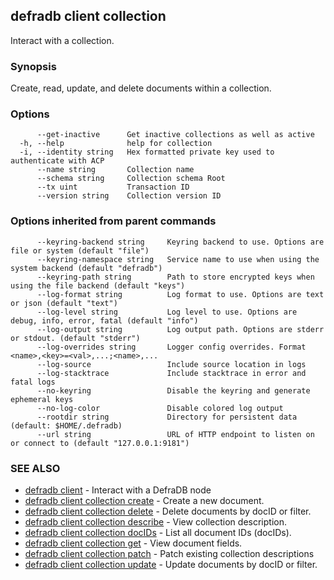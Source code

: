 ## defradb client collection

Interact with a collection.

### Synopsis

Create, read, update, and delete documents within a collection.

### Options

```
      --get-inactive      Get inactive collections as well as active
  -h, --help              help for collection
  -i, --identity string   Hex formatted private key used to authenticate with ACP
      --name string       Collection name
      --schema string     Collection schema Root
      --tx uint           Transaction ID
      --version string    Collection version ID
```

### Options inherited from parent commands

```
      --keyring-backend string     Keyring backend to use. Options are file or system (default "file")
      --keyring-namespace string   Service name to use when using the system backend (default "defradb")
      --keyring-path string        Path to store encrypted keys when using the file backend (default "keys")
      --log-format string          Log format to use. Options are text or json (default "text")
      --log-level string           Log level to use. Options are debug, info, error, fatal (default "info")
      --log-output string          Log output path. Options are stderr or stdout. (default "stderr")
      --log-overrides string       Logger config overrides. Format <name>,<key>=<val>,...;<name>,...
      --log-source                 Include source location in logs
      --log-stacktrace             Include stacktrace in error and fatal logs
      --no-keyring                 Disable the keyring and generate ephemeral keys
      --no-log-color               Disable colored log output
      --rootdir string             Directory for persistent data (default: $HOME/.defradb)
      --url string                 URL of HTTP endpoint to listen on or connect to (default "127.0.0.1:9181")
```

### SEE ALSO

* [defradb client](defradb_client.md)	 - Interact with a DefraDB node
* [defradb client collection create](defradb_client_collection_create.md)	 - Create a new document.
* [defradb client collection delete](defradb_client_collection_delete.md)	 - Delete documents by docID or filter.
* [defradb client collection describe](defradb_client_collection_describe.md)	 - View collection description.
* [defradb client collection docIDs](defradb_client_collection_docIDs.md)	 - List all document IDs (docIDs).
* [defradb client collection get](defradb_client_collection_get.md)	 - View document fields.
* [defradb client collection patch](defradb_client_collection_patch.md)	 - Patch existing collection descriptions
* [defradb client collection update](defradb_client_collection_update.md)	 - Update documents by docID or filter.

